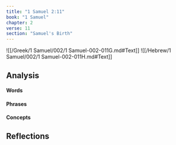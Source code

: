 ```yaml
---
title: "1 Samuel 2:11"
book: "1 Samuel"
chapter: 2
verse: 11
section: "Samuel's Birth"
---
```

![[/Greek/1 Samuel/002/1 Samuel-002-011G.md#Text]]
![[/Hebrew/1 Samuel/002/1 Samuel-002-011H.md#Text]]

## Analysis

#### Words

#### Phrases

#### Concepts

## Reflections

